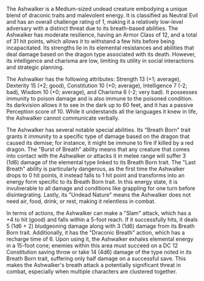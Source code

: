 The Ashwalker is a Medium-sized undead creature embodying a unique blend of draconic traits and malevolent energy. It is classified as Neutral Evil and has an overall challenge rating of 1, making it a relatively low-level adversary with a distinct threat due to its breath-based abilities. The Ashwalker has moderate resilience, having an Armor Class of 12, and a total of 31 hit points, which allows it to withstand a few hits before being incapacitated. Its strengths lie in its elemental resistances and abilities that deal damage based on the dragon type associated with its death. However, its intelligence and charisma are low, limiting its utility in social interactions and strategic planning. 

The Ashwalker has the following attributes: Strength 13 (+1; average), Dexterity 15 (+2; good), Constitution 10 (+0; average), Intelligence 7 (-2; bad), Wisdom 10 (+0; average), and Charisma 6 (-2; very bad). It possesses immunity to poison damage and is also immune to the poisoned condition. Its darkvision allows it to see in the dark up to 60 feet, and it has a passive Perception score of 10. While it understands all the languages it knew in life, the Ashwalker cannot communicate verbally.

The Ashwalker has several notable special abilities. Its "Breath Born" trait grants it immunity to a specific type of damage based on the dragon that caused its demise; for instance, it might be immune to fire if killed by a red dragon. The "Burst of Breath" ability means that any creature that comes into contact with the Ashwalker or attacks it in melee range will suffer 3 (1d6) damage of the elemental type linked to its Breath Born trait. The "Last Breath" ability is particularly dangerous, as the first time the Ashwalker drops to 0 hit points, it instead falls to 1 hit point and transforms into an energy form specific to its Breath Born trait. In this energy state, it is invulnerable to all damage and conditions like grappling for one turn before disintegrating. Lastly, its "Undead Nature" means the Ashwalker does not need air, food, drink, or rest, making it relentless in combat.

In terms of actions, the Ashwalker can make a "Slam" attack, which has a +4 to hit (good) and falls within a 5-foot reach. If it successfully hits, it deals 5 (1d6 + 2) bludgeoning damage along with 3 (1d6) damage from its Breath Born trait. Additionally, it has the "Draconic Breath" action, which has a recharge time of 6. Upon using it, the Ashwalker exhales elemental energy in a 15-foot cone; enemies within this area must succeed on a DC 12 Constitution saving throw or take 14 (4d6) damage of the type noted in its Breath Born trait, suffering only half damage on a successful save. This makes the Ashwalker's breath attack a potentially significant threat in combat, especially when multiple characters are clustered together.